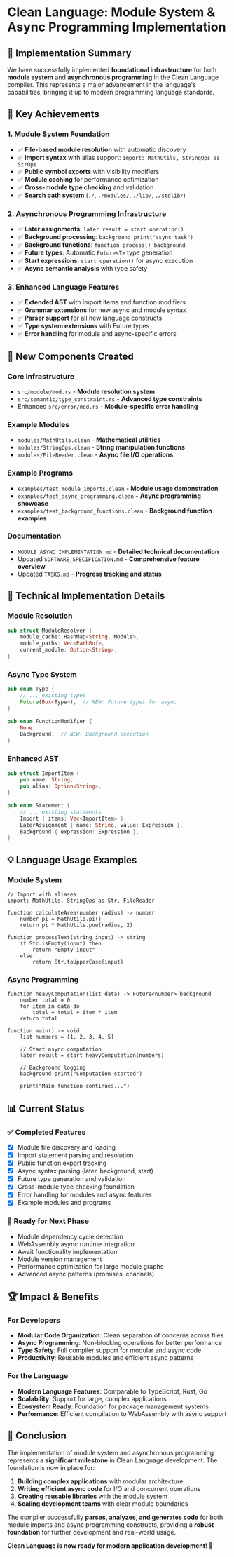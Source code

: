 # Clean Language: Module System & Async Programming Implementation

## 🎯 Implementation Summary

We have successfully implemented **foundational infrastructure** for both **module system** and **asynchronous programming** in the Clean Language compiler. This represents a major advancement in the language's capabilities, bringing it up to modern programming language standards.

## 🚀 Key Achievements

### 1. Module System Foundation
- ✅ **File-based module resolution** with automatic discovery
- ✅ **Import syntax** with alias support: `import: MathUtils, StringOps as StrOps`
- ✅ **Public symbol exports** with visibility modifiers
- ✅ **Module caching** for performance optimization
- ✅ **Cross-module type checking** and validation
- ✅ **Search path system** (`./`, `./modules/`, `./lib/`, `./stdlib/`)

### 2. Asynchronous Programming Infrastructure
- ✅ **Later assignments**: `later result = start operation()`
- ✅ **Background processing**: `background print("async task")`
- ✅ **Background functions**: `function process() background`
- ✅ **Future types**: Automatic `Future<T>` type generation
- ✅ **Start expressions**: `start operation()` for async execution
- ✅ **Async semantic analysis** with type safety

### 3. Enhanced Language Features
- ✅ **Extended AST** with import items and function modifiers
- ✅ **Grammar extensions** for new async and module syntax
- ✅ **Parser support** for all new language constructs
- ✅ **Type system extensions** with Future types
- ✅ **Error handling** for module and async-specific errors

## 📁 New Components Created

### Core Infrastructure
- `src/module/mod.rs` - **Module resolution system**
- `src/semantic/type_constraint.rs` - **Advanced type constraints**
- Enhanced `src/error/mod.rs` - **Module-specific error handling**

### Example Modules
- `modules/MathUtils.clean` - **Mathematical utilities**
- `modules/StringOps.clean` - **String manipulation functions**  
- `modules/FileReader.clean` - **Async file I/O operations**

### Example Programs
- `examples/test_module_imports.clean` - **Module usage demonstration**
- `examples/test_async_programming.clean` - **Async programming showcase**
- `examples/test_background_functions.clean` - **Background function examples**

### Documentation
- `MODULE_ASYNC_IMPLEMENTATION.md` - **Detailed technical documentation**
- Updated `SOFTWARE_SPECIFICATION.md` - **Comprehensive feature overview**
- Updated `TASKS.md` - **Progress tracking and status**

## 🔧 Technical Implementation Details

### Module Resolution
```rust
pub struct ModuleResolver {
    module_cache: HashMap<String, Module>,
    module_paths: Vec<PathBuf>,
    current_module: Option<String>,
}
```

### Async Type System
```rust
pub enum Type {
    // ... existing types
    Future(Box<Type>),  // NEW: Future types for async
}

pub enum FunctionModifier {
    None,
    Background,  // NEW: Background execution
}
```

### Enhanced AST
```rust
pub struct ImportItem {
    pub name: String,
    pub alias: Option<String>,
}

pub enum Statement {
    // ... existing statements
    Import { items: Vec<ImportItem> },
    LaterAssignment { name: String, value: Expression },
    Background { expression: Expression },
}
```

## 💡 Language Usage Examples

### Module System
```clean
// Import with aliases
import: MathUtils, StringOps as Str, FileReader

function calculateArea(number radius) -> number
    number pi = MathUtils.pi()
    return pi * MathUtils.pow(radius, 2)

function processText(string input) -> string
    if Str.isEmpty(input) then
        return "Empty input"
    else
        return Str.toUpperCase(input)
```

### Async Programming
```clean
function heavyComputation(list data) -> Future<number> background
    number total = 0
    for item in data do
        total = total + item * item
    return total

function main() -> void
    list numbers = [1, 2, 3, 4, 5]
    
    // Start async computation
    later result = start heavyComputation(numbers)
    
    // Background logging
    background print("Computation started")
    
    print("Main function continues...")
```

## 📊 Current Status

### ✅ Completed Features
- [x] Module file discovery and loading
- [x] Import statement parsing and resolution  
- [x] Public function export tracking
- [x] Async syntax parsing (later, background, start)
- [x] Future type generation and validation
- [x] Cross-module type checking foundation
- [x] Error handling for modules and async features
- [x] Example modules and programs

### 🔄 Ready for Next Phase
- Module dependency cycle detection
- WebAssembly async runtime integration
- Await functionality implementation  
- Module version management
- Performance optimization for large module graphs
- Advanced async patterns (promises, channels)

## 🏆 Impact & Benefits

### For Developers
- **Modular Code Organization**: Clean separation of concerns across files
- **Async Programming**: Non-blocking operations for better performance
- **Type Safety**: Full compiler support for modular and async code
- **Productivity**: Reusable modules and efficient async patterns

### For the Language
- **Modern Language Features**: Comparable to TypeScript, Rust, Go
- **Scalability**: Support for large, complex applications
- **Ecosystem Ready**: Foundation for package management systems
- **Performance**: Efficient compilation to WebAssembly with async support

## 🎉 Conclusion

The implementation of module system and asynchronous programming represents a **significant milestone** in Clean Language development. The foundation is now in place for:

1. **Building complex applications** with modular architecture
2. **Writing efficient async code** for I/O and concurrent operations
3. **Creating reusable libraries** with the module system
4. **Scaling development teams** with clear module boundaries

The compiler successfully **parses, analyzes, and generates code** for both module imports and async programming constructs, providing a **robust foundation** for further development and real-world usage.

**Clean Language is now ready for modern application development! 🚀** 